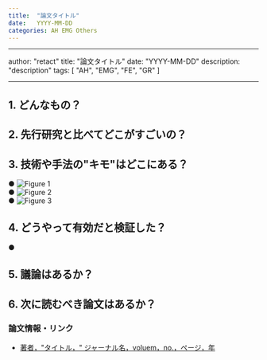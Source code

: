 ```yaml
---
title:  "論文タイトル"
date:   YYYY-MM-DD
categories: AH EMG Others
---
```



---
author: "retact"
title: "論文タイトル"
date: "YYYY-MM-DD"
description: "description"
tags: [
    "AH",
    "EMG",
    "FE",
    "GR"
]

---

## 1. どんなもの？



<!--more-->  

## 2. 先行研究と比べてどこがすごいの？

## 3. 技術や手法の"キモ"はどこにある？
 ● 
 ![Figure 1]()  
 ● 
 ![Figure 2]()  
 ● 
 ![Figure 3]()  

## 4. どうやって有効だと検証した？
 ● 
## 5. 議論はあるか？

## 6. 次に読むべき論文はあるか？

### 論文情報・リンク

- [著者，"タイトル，" ジャーナル名，voluem，no.，ページ，年](論文リンク)
